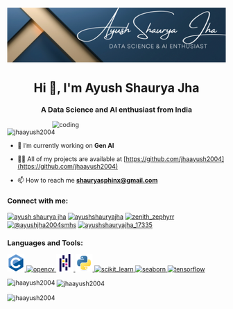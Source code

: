 ![logo](https://github.com/jhaayush2004/jhaayush2004/blob/main/Navy%20Blue%20Geometric%20Technology%20LinkedIn%20Banner.png)
<h1 align="center">Hi 👋, I'm Ayush Shaurya Jha</h1>
<h3 align="center">A Data Science and AI enthusiast from India</h3>
<img align="right"alt="coding"width="400"src="https://user-images.githubusercontent.com/55389276/140866485-8fb1c876-9a8f-4d6a-98dc-08c4981eaf70.gif">

<p align="left"> <img src="https://komarev.com/ghpvc/?username=jhaayush2004&label=Profile%20views&color=0e75b6&style=flat" alt="jhaayush2004" /> </p>

- 🌱 I’m currently working on **Gen AI**

- 👨‍💻 All of my projects are available at [https://github.com/jhaayush2004](https://github.com/jhaayush2004)

- 📫 How to reach me **shauryasphinx@gmail.com**

<h3 align="left">Connect with me:</h3>
<p align="left">
<a href="https://www.linkedin.com/in/ayush-shaurya-jha-949732214/" target="blank"><img align="center" src="https://raw.githubusercontent.com/rahuldkjain/github-profile-readme-generator/master/src/images/icons/Social/linked-in-alt.svg" alt="ayush shaurya jha" height="30" width="40" /></a>
<a href="https://kaggle.com/ayushshauryajha" target="blank"><img align="center" src="https://raw.githubusercontent.com/rahuldkjain/github-profile-readme-generator/master/src/images/icons/Social/kaggle.svg" alt="ayushshauryajha" height="30" width="40" /></a>
<a href="https://instagram.com/zenith_zephyrr" target="blank"><img align="center" src="https://raw.githubusercontent.com/rahuldkjain/github-profile-readme-generator/master/src/images/icons/Social/instagram.svg" alt="zenith_zephyrr" height="30" width="40" /></a>
<a href="https://www.hackerrank.com/@ayushjha2004smhs" target="blank"><img align="center" src="https://raw.githubusercontent.com/rahuldkjain/github-profile-readme-generator/master/src/images/icons/Social/hackerrank.svg" alt="@ayushjha2004smhs" height="30" width="40" /></a>
<a href="https://discord.gg/ayushshauryajha_17335" target="blank"><img align="center" src="https://raw.githubusercontent.com/rahuldkjain/github-profile-readme-generator/master/src/images/icons/Social/discord.svg" alt="ayushshauryajha_17335" height="30" width="40" /></a>
</p>

<h3 align="left">Languages and Tools:</h3>
<p align="left"> <a href="https://www.cprogramming.com/" target="_blank" rel="noreferrer"> <img src="https://raw.githubusercontent.com/devicons/devicon/master/icons/c/c-original.svg" alt="c" width="40" height="40"/> </a> <a href="https://opencv.org/" target="_blank" rel="noreferrer"> <img src="https://www.vectorlogo.zone/logos/opencv/opencv-icon.svg" alt="opencv" width="40" height="40"/> </a> <a href="https://pandas.pydata.org/" target="_blank" rel="noreferrer"> <img src="https://raw.githubusercontent.com/devicons/devicon/2ae2a900d2f041da66e950e4d48052658d850630/icons/pandas/pandas-original.svg" alt="pandas" width="40" height="40"/> </a> <a href="https://www.python.org" target="_blank" rel="noreferrer"> <img src="https://raw.githubusercontent.com/devicons/devicon/master/icons/python/python-original.svg" alt="python" width="40" height="40"/> </a> <a href="https://scikit-learn.org/" target="_blank" rel="noreferrer"> <img src="https://upload.wikimedia.org/wikipedia/commons/0/05/Scikit_learn_logo_small.svg" alt="scikit_learn" width="40" height="40"/> </a> <a href="https://seaborn.pydata.org/" target="_blank" rel="noreferrer"> <img src="https://seaborn.pydata.org/_images/logo-mark-lightbg.svg" alt="seaborn" width="40" height="40"/> </a> <a href="https://www.tensorflow.org" target="_blank" rel="noreferrer"> <img src="https://www.vectorlogo.zone/logos/tensorflow/tensorflow-icon.svg" alt="tensorflow" width="40" height="40"/> </a> </p>

<p><img align="left" src="https://github-readme-stats.vercel.app/api/top-langs?username=jhaayush2004&show_icons=true&locale=en&layout=compact" alt="jhaayush2004" /></p>

<p>&nbsp;<img align="center" src="https://github-readme-stats.vercel.app/api?username=jhaayush2004&show_icons=true&locale=en" alt="jhaayush2004" /></p>

<p><img align="center" src="https://github-readme-streak-stats.herokuapp.com/?user=jhaayush2004&" alt="jhaayush2004" /></p>
